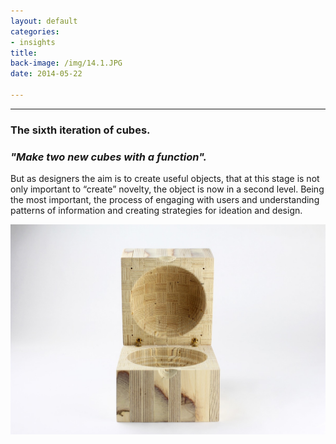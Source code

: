 ```yaml
---
layout: default
categories:
- insights
title: 
back-image: /img/14.1.JPG
date: 2014-05-22

---
```


<hr/>

<h3 class="col-md-8 col-md-offset-2 vcenter">The sixth iteration of  cubes.</h3> 
<h3 class="col-md-8 col-md-offset-2 vcenter"><em>"Make two new cubes with a function".</em></h3>


<p class="col-md-10 col-md-offset-1 justify">But as designers the aim is to create useful objects, that at this stage is not only important to “create” novelty, the object is now in a second level. Being the most important, the process of engaging with users and understanding patterns of information and creating strategies for ideation and design.</p>

<p class="col-md-8 col-md-offset-2"><img class="img-responsive" src="/img/13.3.JPG" alt="Plywood Bowl"/></p>
